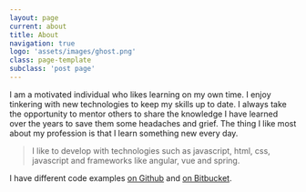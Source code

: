 ```yaml
---
layout: page
current: about
title: About
navigation: true
logo: 'assets/images/ghost.png'
class: page-template
subclass: 'post page'
---
```


I am a motivated individual who likes learning on my own time.  I enjoy tinkering with new technologies to keep my skills up to date.  I always take the opportunity to mentor others to share the knowledge I have learned over the years to save them some headaches and grief.  The thing I like most about my profession is that I learn something new every day.

> I like to develop with technologies such as javascript, html, css, javascript and frameworks like angular, vue and spring.

I have different code examples [on Github](https://github.com/davidjamesherzog) and [on Bitbucket](https://bitbucket.org/davidjherzog/).
